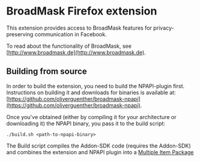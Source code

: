 # BroadMask Firefox extension

This extension provides access to BroadMask features for privacy-preserving communication in Facebook.

To read about the functionality of BroadMask, see [http://www.broadmask.de](http://www.broadmask.de).

## Building from source

In order to build the extension, you need to build the NPAPI-plugin first. Instructions on building it and downloads for
binaries is available at: [https://github.com/oliverguenther/broadmask-npapi](https://github.com/oliverguenther/broadmask-npapi).

Once you've obtained (either by compiling it for your architecture or downloading it) the NPAPI binary, you pass it to the build script:

`./build.sh <path-to-npapi-binary>`

The Build script compiles the Addon-SDK code (requires the Addon-SDK) and combines the extension and NPAPI plugin into a [Multiple Item Package](https://developer.mozilla.org/en-US/docs/Multiple_Item_Packaging)

